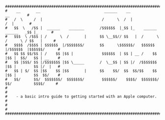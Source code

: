 ```
###############################################################################################
#    __       __                             ______    __                           __        #
#   /  \     /  |                           /      \  /  |                         /  |       #
#   $$  \   /$$ |  ______    _______       /$$$$$$  |_$$ |_    ______    ______   _$$ |_      #
#   $$$  \ /$$$ | /      \  /       |      $$ \__$$// $$   |  /      \  /      \ / $$   |     #
#   $$$$  /$$$$ | $$$$$$  |/$$$$$$$/       $$      \$$$$$$/   $$$$$$  |/$$$$$$  |$$$$$$/      #
#   $$ $$ $$/$$ | /    $$ |$$ |             $$$$$$  | $$ | __ /    $$ |$$ |  $$/   $$ | __    #
#   $$ |$$$/ $$ |/$$$$$$$ |$$ \_____       /  \__$$ | $$ |/  /$$$$$$$ |$$ |        $$ |/  |   #
#   $$ | $/  $$ |$$    $$ |$$       |      $$    $$/  $$  $$/$$    $$ |$$ |        $$  $$/    #
#   $$/      $$/  $$$$$$$/  $$$$$$$/        $$$$$$/    $$$$/  $$$$$$$/ $$/          $$$$/     #
#                                                                                             #
#    - a basic intro guide to getting started with an Apple computer.                         #
#                                                                                             #
###############################################################################################
```                                                                           
                                                                             
                                                                             
                                                                      
                                                                      
                                                                     
                                                                     
                                                                   
                                                                   
                                                                 
                                                                    
                                                                             
                                                                             
                                                                             

